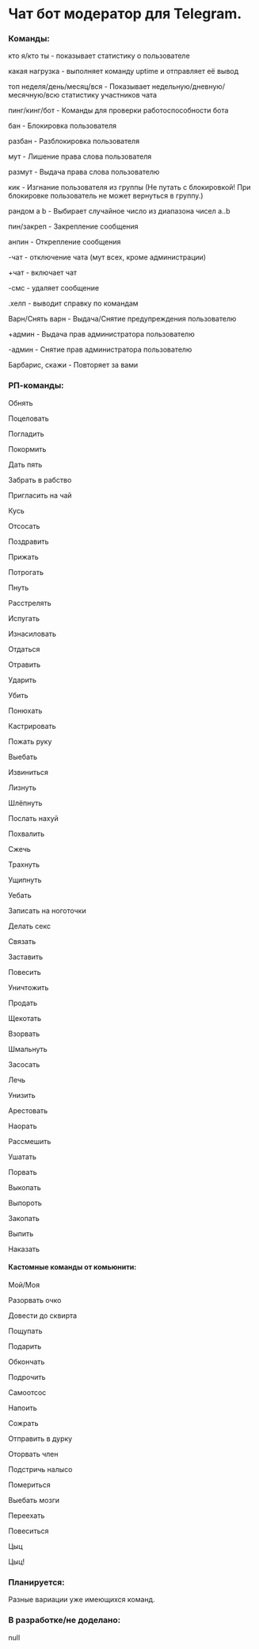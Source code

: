 # Чат бот модератор для Telegram.

### Команды:

кто я/кто ты - показывает статистику о пользователе

какая нагрузка - выполняет команду uptime и отправляет её вывод

топ неделя/день/месяц/вся - Показывает недельную/дневную/месячную/всю статистику участников чата

пинг/кинг/бот - Команды для проверки работоспособности бота

бан - Блокировка пользователя

разбан - Разблокировка пользователя

мут - Лишение права слова пользователя

размут - Выдача права слова пользователю

кик - Изгнание пользователя из группы (Не путать с блокировкой! При блокировке пользователь не может вернуться в группу.)

рандом a b - Выбирает случайное число из диапазона чисел a..b

пин/закреп - Закрепление сообщения

анпин - Открепление сообщения

-чат - отключение чата (мут всех, кроме администрации)

+чат - включает чат

-смс - удаляет сообщение

.хелп - выводит справку по командам

Варн/Снять варн - Выдача/Снятие предупреждения пользователю

+админ - Выдача прав администратора пользователю

-админ - Снятие прав администратора пользователю

Барбарис, скажи - Повторяет за вами

### РП-команды:

Обнять

Поцеловать

Погладить

Покормить

Дать пять

Забрать в рабство

Пригласить на чай

Кусь

Отсосать

Поздравить

Прижать

Потрогать

Пнуть

Расстрелять

Испугать

Изнасиловать

Отдаться

Отравить

Ударить

Убить

Понюхать

Кастрировать

Пожать руку

Выебать

Извиниться

Лизнуть

Шлёпнуть

Послать нахуй

Похвалить

Сжечь

Трахнуть

Ущипнуть

Уебать

Записать на ноготочки

Делать секс

Связать

Заставить

Повесить

Уничтожить

Продать

Щекотать

Взорвать

Шмальнуть

Засосать

Лечь

Унизить

Арестовать

Наорать

Рассмешить

Ушатать

Порвать

Выкопать

Выпороть

Закопать

Выпить

Наказать

#### Кастомные команды от комьюнити:

Мой/Моя 

Разорвать очко

Довести до сквирта

Пощупать

Подарить

Обкончать

Подрочить

Самоотсос

Напоить

Сожрать

Отправить в дурку

Оторвать член

Подстричь налысо

Помериться

Выебать мозги

Переехать

Повеситься

Цыц

Цыц!

### Планируется:

Разные вариации уже имеющихся команд.

### В разработке/не доделано:

null